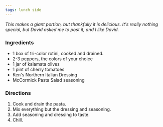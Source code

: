 ```yaml
---
tags: lunch side
---
```


_This makes a giant portion, but thankfully it is delicious. It's really nothing special, but David asked me to post it, and I like David._

### Ingredients
* 1 box of tri-color rotini, cooked and drained.
* 2-3 peppers, the colors of your choice
* 1 jar of kalamata olives
* 1 pint of cherry tomatoes
* Ken's Northern Italian Dressing 
* McCormick Pasta Salad seasoning

### Directions
1. Cook and drain the pasta.
2. Mix everything but the dressing and seasoning.
3. Add seasoning and dressing to taste.
4. Chill.